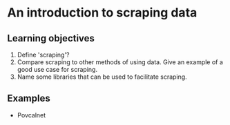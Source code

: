 # An introduction to scraping data

## Learning objectives

1. Define 'scraping'?
2. Compare scraping to other methods of using data. Give an example of a good use case for scraping.
3. Name some libraries that can be used to facilitate scraping.


## Examples

- Povcalnet
